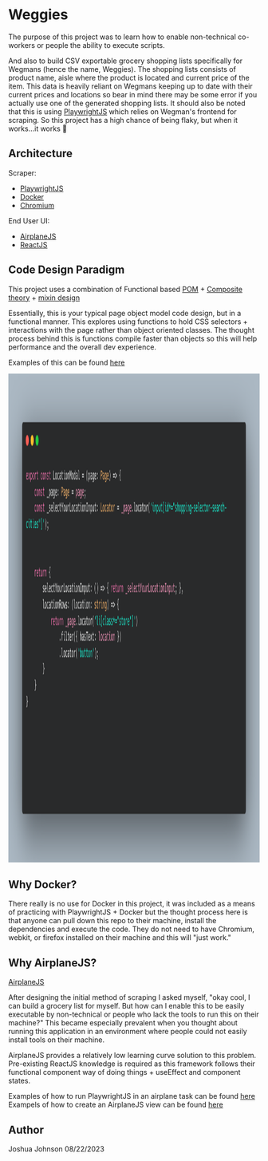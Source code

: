 # Weggies

The purpose of this project was to learn how to enable non-technical co-workers or people the ability to execute scripts.

And also to build CSV exportable grocery shopping lists specifically for Wegmans (hence the name, Weggies). The shopping lists consists of product name, aisle where the product is located and current price of the item. This data is heavily reliant on Wegmans keeping up to date with their current prices and locations so bear in mind there may be some error if you actually use one of the generated shopping lists. It should also be noted that this is using [PlaywrightJS](https://playwright.dev/) which relies on Wegman's frontend for scraping. So this project has a high chance of being flaky, but when it works...it works 🙂

## Architecture
Scraper:
- [PlaywrightJS](https://playwright.dev/)
- [Docker](https://www.docker.com/)
- [Chromium](https://www.chromium.org/chromium-projects/)

End User UI:
- [AirplaneJS](https://docs.airplane.dev/)
- [ReactJS](https://react.dev/)

## Code Design Paradigm

This project uses a combination of Functional based [POM](https://www.browserstack.com/guide/page-object-model-in-selenium#:~:text=Page%20Object%20Model%2C%20also%20known,application%20as%20a%20class%20file.) + [Composite theory](https://x-team.com/blog/understanding-the-composite-pattern/#:~:text=The%20composite%20pattern%20organizes%20code,them%20up%20into%20larger%20ones.) + [mixin design](https://www.patterns.dev/posts/mixin-pattern)

Essentially, this is your typical page object model code design, but in a functional manner. This explores using functions to hold CSS selectors + interactions with the page rather than object oriented classes. The thought process behind this is functions compile faster than objects so this will help performance and the overall dev experience.

Examples of this can be found [here](https://github.com/Khrove/bequa/blob/main/pages/Search.page.ts)

<img src="code-images/pom.png" alt="Logo" width="1720" height="980">

## Why Docker?

There really is no use for Docker in this project, it was included as a means of practicing with PlaywrightJS + Docker but the thought process here is that anyone can pull down this repo to their machine, install the dependencies and execute the code. They do not need to have Chromium, webkit, or firefox installed on their machine and this will "just work."

## Why AirplaneJS?

[AirplaneJS](https://www.airplane.dev/)

After designing the initial method of scraping I asked myself, "okay cool, I can build a grocery list for myself. But how can I enable this to be easily executable by non-technical or people who lack the tools to run this on their machine?" This became especially prevalent when you thought about running this application in an environment where people could not easily install tools on their machine.

AirplaneJS provides a relatively low learning curve solution to this problem. Pre-existing ReactJS knowledge is required as this framework follows their functional component way of doing things + useEffect and component states.

Examples of how to run PlaywrightJS in an airplane task can be found [here](https://github.com/Khrove/bequa/blob/main/tasks/create_grocery.airplane.ts) 
Exampels of how to create an AirplaneJS view can be found [here](https://github.com/Khrove/bequa/blob/main/weggies.airplane.view.tsx)

## Author
Joshua Johnson
08/22/2023